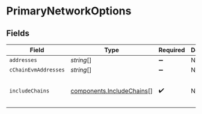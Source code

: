 # PrimaryNetworkOptions


## Fields

| Field                                                                  | Type                                                                   | Required                                                               | Description                                                            | Example                                                                |
| ---------------------------------------------------------------------- | ---------------------------------------------------------------------- | ---------------------------------------------------------------------- | ---------------------------------------------------------------------- | ---------------------------------------------------------------------- |
| `addresses`                                                            | *string*[]                                                             | :heavy_minus_sign:                                                     | N/A                                                                    |                                                                        |
| `cChainEvmAddresses`                                                   | *string*[]                                                             | :heavy_minus_sign:                                                     | N/A                                                                    |                                                                        |
| `includeChains`                                                        | [components.IncludeChains](../../models/components/includechains.md)[] | :heavy_check_mark:                                                     | N/A                                                                    | [<br/>"p-chain"<br/>]                                                  |